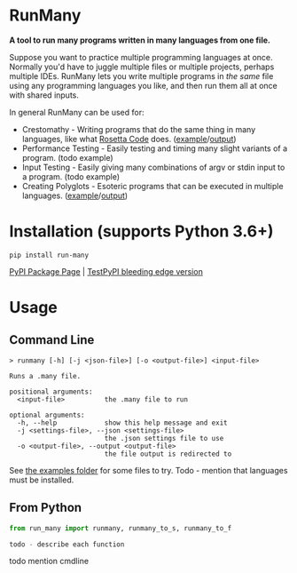 
# RunMany

**A tool to run many programs written in many languages from one file.**

Suppose you want to practice multiple programming languages at once. Normally you'd have to juggle multiple files or multiple projects, perhaps multiple IDEs. RunMany lets you write multiple programs in *the same* file using any programming languages you like, and then run them all at once with shared inputs.

In general RunMany can be used for:

- Crestomathy - Writing programs that do the same thing in many languages, like what [Rosetta Code](http://www.rosettacode.org/wiki/Rosetta_Code) does. ([example](https://github.com/discretegames/runmany/blob/main/examples/helloworld.many)/[output](https://github.com/discretegames/runmany/blob/main/examples/helloworld_output.txt))
- Performance Testing - Easily testing and timing many slight variants of a program. (todo example)
- Input Testing - Easily giving many combinations of argv or stdin input to a program. (todo example)
- Creating Polyglots - Esoteric programs that can be executed in multiple languages. ([example](https://github.com/discretegames/runmany/blob/main/examples/polyglot.many)/[output](https://github.com/discretegames/runmany/blob/main/examples/polyglot_output.txt))

# Installation (supports Python 3.6+)

```console
pip install run-many
```

[PyPI Package Page](https://pypi.org/project/run-many/) | [TestPyPI bleeding edge version](https://test.pypi.org/project/run-many/)

# Usage

## Command Line

```console
> runmany [-h] [-j <json-file>] [-o <output-file>] <input-file>

Runs a .many file.

positional arguments:
  <input-file>          the .many file to run

optional arguments:
  -h, --help            show this help message and exit
  -j <settings-file>, --json <settings-file>
                        the .json settings file to use
  -o <output-file>, --output <output-file>
                        the file output is redirected to
```

See [the examples folder](https://github.com/discretegames/runmany/tree/main/examples) for some files to try.
Todo - mention that languages must be installed.

## From Python

```py
from run_many import runmany, runmany_to_s, runmany_to_f

todo - describe each function
```

todo mention cmdline
